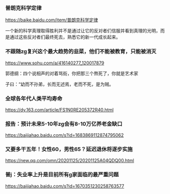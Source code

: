 ### 普朗克科学定律
https://baike.baidu.com/item/普朗克科学定律

一个新的科学真理取得胜利并不是通过让它的反对者们信服并看到真理的光明，而是通过这些反对者们最终死去，熟悉它的新一代成长起来。

### 不跟随zg复兴这个最大趋势的韭菜，他们不能被教育，只能被消灭 
https://www.sohu.com/a/416140277_120017879

郭德纲：四个说相声的对着骂街，你把那三个熬死了，你就是艺术家

子曰：“幼而不孙弟，长而无述焉，老而不死，是为贼。

### 全球各年代人类平均寿命
https://dy.163.com/article/FS1N0RE205372R40.html

### 报告：预计未来5-10年zg会有8-10万亿养老金缺口
https://baijiahao.baidu.com/s?id=1683869112874795062

### 又要多干五年！女性60，男性65？延迟退休将逐步实施
https://new.qq.com/omn/20201125/20201125A04QDQ00.html

### 普j：失业率上升是目前所有g家面临的最严重问题
https://baijiahao.baidu.com/s?id=1670351230258763577
